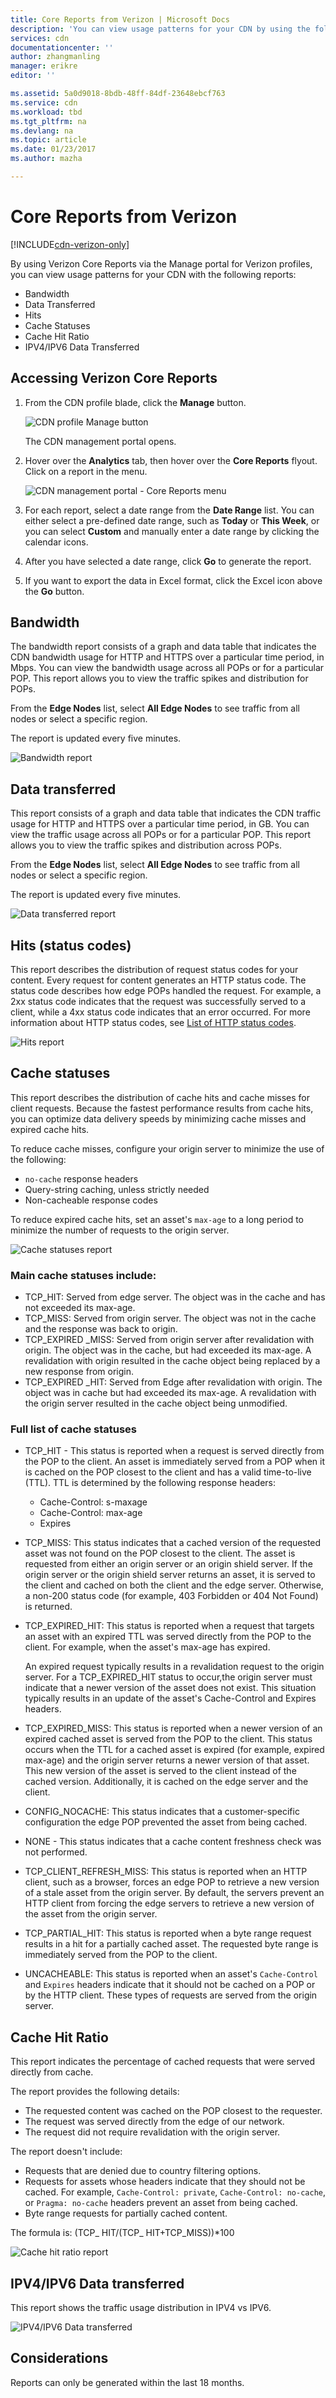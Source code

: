 ```yaml
---
title: Core Reports from Verizon | Microsoft Docs
description: 'You can view usage patterns for your CDN by using the following reports: Bandwidth, Data Transferred, Hits, Cache Statuses, Cache Hit Ratio, IPV4/IPV6 Data Transferred.'
services: cdn
documentationcenter: ''
author: zhangmanling
manager: erikre
editor: ''

ms.assetid: 5a0d9018-8bdb-48ff-84df-23648ebcf763
ms.service: cdn
ms.workload: tbd
ms.tgt_pltfrm: na
ms.devlang: na
ms.topic: article
ms.date: 01/23/2017
ms.author: mazha

---
```

# Core Reports from Verizon

[!INCLUDE[cdn-verizon-only](../../includes/cdn-verizon-only.md)]

By using Verizon Core Reports via the Manage portal for Verizon profiles, you can view usage patterns for your CDN with the following reports:

* Bandwidth
* Data Transferred
* Hits
* Cache Statuses
* Cache Hit Ratio
* IPV4/IPV6 Data Transferred

## Accessing Verizon Core Reports
1. From the CDN profile blade, click the **Manage** button.
   
    ![CDN profile Manage button](./media/cdn-reports/cdn-manage-btn.png)
   
    The CDN management portal opens.
2. Hover over the **Analytics** tab, then hover over the **Core Reports** flyout. Click on a report in the menu.
   
    ![CDN management portal - Core Reports menu](./media/cdn-reports/cdn-core-reports.png)

3. For each report, select a date range from the **Date Range** list. You can either select a pre-defined date range, such as **Today** or **This Week**, or you can select **Custom** and manually enter a date range by clicking the calendar icons. 

4. After you have selected a date range, click **Go** to generate the report. 

4. If you want to export the data in Excel format, click the Excel icon above the **Go** button.

## Bandwidth
The bandwidth report consists of a graph and data table that indicates the CDN bandwidth usage for HTTP and HTTPS over a particular time period, in Mbps. You can view the bandwidth usage across all POPs or for a particular POP. This report allows you to view the traffic spikes and distribution for POPs.

From the **Edge Nodes** list, select **All Edge Nodes** to see traffic from all nodes or select a specific region.

The report is updated every five minutes.

![Bandwidth report](./media/cdn-reports/cdn-bandwidth.png)

## Data transferred
This report consists of a graph and data table that indicates the CDN traffic usage for HTTP and HTTPS over a particular time period, in GB. You can view the traffic usage across all POPs or for a particular POP. This report allows you to view the traffic spikes and distribution across POPs.

From the **Edge Nodes** list, select **All Edge Nodes** to see traffic from all nodes or select a specific region.

The report is updated every five minutes.

![Data transferred report](./media/cdn-reports/cdn-data-transferred.png)

## Hits (status codes)
This report describes the distribution of request status codes for your content. Every request for content generates an HTTP status code. The status code describes how edge POPs handled the request. For example, a 2xx status code indicates that the request was successfully served to a client, while a 4xx status code indicates that an error occurred. For more information about HTTP status codes, see [List of HTTP status codes](https://en.wikipedia.org/wiki/List_of_HTTP_status_codes).

![Hits report](./media/cdn-reports/cdn-hits.png)

## Cache statuses
This report describes the distribution of cache hits and cache misses for client requests. Because the fastest performance results from cache hits, you can optimize data delivery speeds by minimizing cache misses and expired cache hits. 

To reduce cache misses, configure your origin server to minimize the use of the following: 
 * `no-cache` response headers
 * Query-string caching, unless strictly needed  
 * Non-cacheable response codes

To reduce expired cache hits, set an asset's `max-age` to a long period to minimize the number of requests to the origin server.

![Cache statuses report](./media/cdn-reports/cdn-cache-statuses.png)

### Main cache statuses include:
* TCP_HIT: Served from edge server. The object was in the cache and has not exceeded its max-age.
* TCP_MISS: Served from origin server. The object was not in the cache and the response was back to origin.
* TCP_EXPIRED _MISS: Served from origin server after revalidation with origin. The object was in the cache, but had exceeded its max-age. A revalidation with origin resulted in the cache object being replaced by a new response from origin.
* TCP_EXPIRED _HIT: Served from Edge after revalidation with origin. The object was in cache but had exceeded its max-age. A revalidation with the origin server resulted in the cache object being unmodified.

### Full list of cache statuses
* TCP_HIT - This status is reported when a request is served directly from the POP to the client. An asset is immediately served from a POP when it is cached on the POP closest to the client and has a valid time-to-live (TTL). TTL is determined by the following response headers:
  
  * Cache-Control: s-maxage
  * Cache-Control: max-age
  * Expires
* TCP_MISS: This status indicates that a cached version of the requested asset was not found on the POP closest to the client. The asset is requested from either an origin server or an origin shield server. If the origin server or the origin shield server returns an asset, it is served to the client and cached on both the client and the edge server. Otherwise, a non-200 status code (for example, 403 Forbidden or 404 Not Found) is returned.
* TCP_EXPIRED_HIT: This status is reported when a request that targets an asset with an expired TTL was served directly from the POP to the client. For example, when the asset's max-age has expired. 
  
   An expired request typically results in a revalidation request to the origin server. For a TCP_EXPIRED_HIT status to occur,the origin server must indicate that a newer version of the asset does not exist. This situation typically results in an update of the asset's Cache-Control and Expires headers.
* TCP_EXPIRED_MISS: This status is reported when a newer version of an expired cached asset is served from the POP to the client. This status occurs when the TTL for a cached asset is expired (for example, expired max-age) and the origin server returns a newer version of that asset. This new version of the asset is served to the client instead of the cached version. Additionally, it is cached on the edge server and the client.
* CONFIG_NOCACHE: This status indicates that a customer-specific configuration the edge POP prevented the asset from being cached.
* NONE - This status indicates that a cache content freshness check was not performed.
* TCP_CLIENT_REFRESH_MISS: This status is reported when an HTTP client, such as a browser, forces an edge POP to retrieve a new version of a stale asset from the origin server. By default, the servers prevent an HTTP client from forcing the edge servers to retrieve a new version of the asset from the origin server.
* TCP_PARTIAL_HIT: This status is reported when a byte range request results in a hit for a partially cached asset. The requested byte range is immediately served from the POP to the client.
* UNCACHEABLE: This status is reported when an asset's `Cache-Control` and `Expires` headers indicate that it should not be cached on a POP or by the HTTP client. These types of requests are served from the origin server.

## Cache Hit Ratio
This report indicates the percentage of cached requests that were served directly from cache.

The report provides the following details:

* The requested content was cached on the POP closest to the requester.
* The request was served directly from the edge of our network.
* The request did not require revalidation with the origin server.

The report doesn't include:

* Requests that are denied due to country filtering options.
* Requests for assets whose headers indicate that they should not be cached. For example, `Cache-Control: private`, `Cache-Control: no-cache`, or `Pragma: no-cache` headers prevent an asset from being cached.
* Byte range requests for partially cached content.

The formula is: (TCP_ HIT/(TCP_ HIT+TCP_MISS))*100

![Cache hit ratio report](./media/cdn-reports/cdn-cache-hit-ratio.png)

## IPV4/IPV6 Data transferred
This report shows the traffic usage distribution in IPV4 vs IPV6.

![IPV4/IPV6 Data transferred](./media/cdn-reports/cdn-ipv4-ipv6.png)

## Considerations
Reports can only be generated within the last 18 months.

